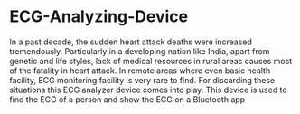 # ECG-Analyzing-Device
In a past decade, the sudden heart attack deaths were increased tremendously. Particularly in a
developing nation like India, apart from genetic and life styles, lack of medical resources in 
rural areas causes most of the fatality in heart attack. In remote areas where even basic health 
facility, ECG monitoring facility is very rare to find. For discarding these situations this ECG 
analyzer device comes into play. This device is used to find the ECG of a person and show the
ECG on a Bluetooth app
